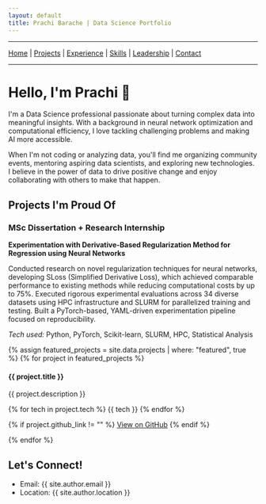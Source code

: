 ```yaml
---
layout: default
title: Prachi Barache | Data Science Portfolio
---
```


---

[Home](/) |
[Projects](/projects) |
[Experience](/experience) |
[Skills](/skills) |
[Leadership](/extracurricular) |
[Contact](/contact)

---


<!-- <div class="social-buttons">
  <a href="https://github.com/{{ site.social.github }}" class="social-button github">
    <i class="fab fa-github"></i> GitHub
  </a>
  <a href="https://linkedin.com/in/{{ site.social.linkedin }}" class="social-button linkedin">
    <i class="fab fa-linkedin"></i> LinkedIn
  </a>
</div> -->

# Hello, I'm Prachi 👋

I'm a Data Science professional passionate about turning complex data into meaningful insights. With a background in neural network optimization and computational efficiency, I love tackling challenging problems and making AI more accessible.

When I'm not coding or analyzing data, you'll find me organizing community events, mentoring aspiring data scientists, and exploring new technologies. I believe in the power of data to drive positive change and enjoy collaborating with others to make that happen.

<!-- ## Core Competencies

<div class="skills-highlight">
  <span class="skill-tag">Python</span>
  <span class="skill-tag">Machine Learning</span>
  <span class="skill-tag">Neural Networks</span>
  <span class="skill-tag">Data Analysis</span>
  <span class="skill-tag">NLP</span>
  <span class="skill-tag">Deep RL</span>
  <span class="skill-tag">PyTorch</span>
  <span class="skill-tag">TensorFlow</span>
  <span class="skill-tag">HPC</span>
</div> -->

<!-- ## My Journey -->
<!-- I stared to learn coding during my summer vaccations after finishing up my high school(i.e. 10th standard) just to pass the time. The first coding language I learned was C and like everyone I said "Hello" to the coding world withput knowing that I am gone do this for rest of my life. I loved what I was doing, I created tik-tak-to game and what not. But I got introduced with electronics in my junior college and I was amazed to see how "AND OR NOT" makes things work, and all this ended up in me prceiving "Electronics and Telecomunication engineering". Where I learned not only electrinics i.e.  -->
<!-- {% for job in site.data.experience %} -->
<!-- ### {{ job.position }} | {{ job.company }}
*{{ job.location }} | {{ job.period }}*

{{ job.description }}

{% for item in job.highlights %}
- {{ item }}
{% endfor %}

{% endfor %} -->

## Projects I'm Proud Of

###  MSc Dissertation + Research Internship  
**Experimentation with Derivative-Based Regularization Method for Regression using Neural Networks**

  Conducted research on novel regularization techniques for neural networks, developing SLoss
  (Simplified Derivative Loss), which achieved comparable performance to existing methods while
  reducing computational costs by up to 75%.
  Executed rigorous experimental evaluations across 34 diverse datasets using HPC infrastructure
  and SLURM for parallelized training and testing.
  Built a PyTorch-based, YAML-driven experimentation pipeline focused on reproducibility.

*Tech used:* Python, PyTorch, Scikit-learn, SLURM, HPC, Statistical Analysis


{% assign featured_projects = site.data.projects | where: "featured", true %}
{% for project in featured_projects %}
<div class="project-card">
  <h4>{{ project.title }}</h4>
  <p>{{ project.description }}</p>

  <div class="project-tech">
    {% for tech in project.tech %}
    <span class="tech-tag">{{ tech }}</span>
    {% endfor %}
  </div>
  
  {% if project.github_link != "" %}
  <a href="{{ project.github_link }}" class="project-link">View on GitHub</a>
  {% endif %}
</div>
{% endfor %}

<!-- ## More Projects

{% assign other_projects = site.data.projects | where: "featured", false %}
{% for project in other_projects %}
<div class="project-card">
  <h3>{{ project.title }}</h3>
  <p>{{ project.description }}</p>

  <div class="project-tech">
    {% for tech in project.tech %}
    <span class="tech-tag">{{ tech }}</span>
    {% endfor %}
  </div>
  
  {% if project.github_link != "" %}
  <a href="{{ project.github_link }}" class="project-link">View on GitHub</a>
  {% endif %}
</div>
{% endfor %} -->

<!-- ## All Projects

{% for project in site.data.projects %}
### {{ project.title }}
{{ project.description }}

**Technologies:** {{ project.tech | join: ", " }}

{% if project.github_link != "" %}
[View Project on GitHub]({{ project.github_link }})
{% endif %}

{% endfor %} -->

<!-- ## Skills

{% for skill_category in site.data.skills %}
### {{ skill_category.category }}
{% for skill in skill_category.items %}
- {{ skill }}
{% endfor %}
{% endfor %}

## What I Do Outside Work

{% for activity in site.data.extracurricular %}
<div class="activity-card">
  <h3>{{ activity.title }}</h3>
  <h4>{{ activity.role }}</h4>
  <span class="activity-period">{{ activity.period }}</span>
  
  <p>{{ activity.description }}</p>
  
  <div class="activity-highlights">
    {% for item in activity.highlights %}
    <span class="activity-highlight">{{ item }}</span>
    {% endfor %}
  </div>
</div>
{% endfor %} -->

<!-- ## Skills

{% for skill_category in site.data.skills %}
### {{ skill_category.category }}
{% for skill in skill_category.items %}
- {{ skill }}
{% endfor %}
{% endfor %}-->

<!-- ## What I Do Outside Work
{% for activity in site.data.extracurricular %}
<div class="activity-card">
  <h3>{{ activity.title }}</h3>
  <h4>{{ activity.role }}</h4>
  <span class="activity-period">{{ activity.period }}</span>
  
  <p>{{ activity.description }}</p>
  
  <div class="activity-highlights">
    {% for item in activity.highlights %}
    <span class="activity-highlight">{{ item }}</span>
    {% endfor %}
  </div>
</div>
{% endfor %}  -->

## Let's Connect!

- Email: {{ site.author.email }}
- Location: {{ site.author.location }}
